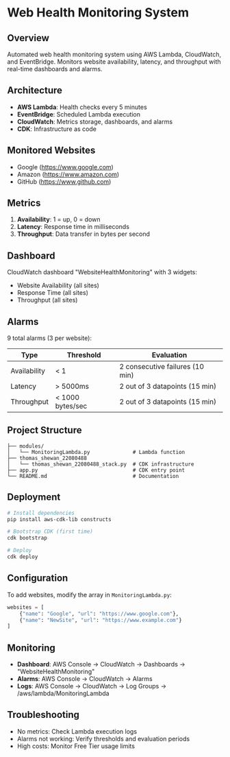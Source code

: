 # Web Health Monitoring System

## Overview
Automated web health monitoring system using AWS Lambda, CloudWatch, and EventBridge. Monitors website availability, latency, and throughput with real-time dashboards and alarms.

## Architecture
- **AWS Lambda**: Health checks every 5 minutes
- **EventBridge**: Scheduled Lambda execution
- **CloudWatch**: Metrics storage, dashboards, and alarms
- **CDK**: Infrastructure as code

## Monitored Websites
- Google (https://www.google.com)
- Amazon (https://www.amazon.com) 
- GitHub (https://www.github.com)

## Metrics
1. **Availability**: 1 = up, 0 = down
2. **Latency**: Response time in milliseconds
3. **Throughput**: Data transfer in bytes per second

## Dashboard
CloudWatch dashboard "WebsiteHealthMonitoring" with 3 widgets:
- Website Availability (all sites)
- Response Time (all sites) 
- Throughput (all sites)

## Alarms
9 total alarms (3 per website):

| Type | Threshold | Evaluation |
|------|-----------|------------|
| Availability | < 1 | 2 consecutive failures (10 min) |
| Latency | > 5000ms | 2 out of 3 datapoints (15 min) |
| Throughput | < 1000 bytes/sec | 2 out of 3 datapoints (15 min) |

## Project Structure
```
├── modules/
│   └── MonitoringLambda.py              # Lambda function
├── thomas_shewan_22080488
│   └── thomas_shewan_22080488_stack.py  # CDK infrastructure
├── app.py                               # CDK entry point
└── README.md                            # Documentation
```

## Deployment
```bash
# Install dependencies
pip install aws-cdk-lib constructs

# Bootstrap CDK (first time)
cdk bootstrap

# Deploy
cdk deploy
```

## Configuration
To add websites, modify the array in `MonitoringLambda.py`:
```python
websites = [
    {"name": "Google", "url": "https://www.google.com"},
    {"name": "NewSite", "url": "https://www.example.com"}
]
```

## Monitoring
- **Dashboard**: AWS Console → CloudWatch → Dashboards → "WebsiteHealthMonitoring"
- **Alarms**: AWS Console → CloudWatch → Alarms
- **Logs**: AWS Console → CloudWatch → Log Groups → /aws/lambda/MonitoringLambda

## Troubleshooting
- No metrics: Check Lambda execution logs
- Alarms not working: Verify thresholds and evaluation periods
- High costs: Monitor Free Tier usage limits